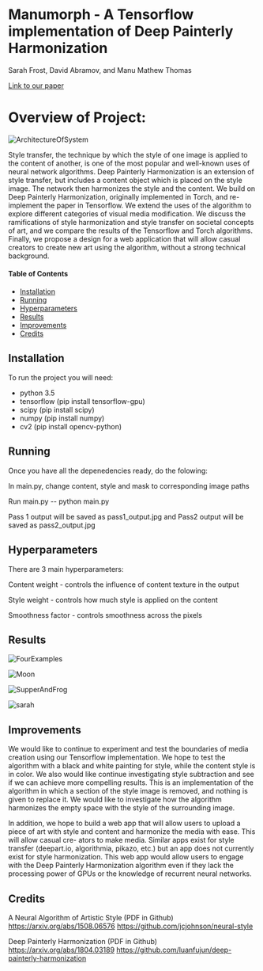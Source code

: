 # Manumorph - A Tensorflow implementation of Deep Painterly Harmonization
Sarah Frost, David Abramov, and Manu Mathew Thomas 

[Link to our paper](https://github.com/sarahmfrost/manumorph/blob/master/Manumorph.pdf)

# Overview of Project:
![ArchitectureOfSystem](https://github.com/sarahmfrost/manumorph/blob/master/figures/architecture.png)

Style transfer, the technique by which the style of one image is applied to the content of another, is one of the most popular and well-known uses of neural network algorithms. Deep Painterly Harmonization is an extension of style transfer, but includes a content object which is placed on the style image. The network then harmonizes the style and the content. We build on Deep Painterly Harmonization, originally implemented in Torch, and re-implement the paper in Tensorflow. We extend the uses of the algorithm to explore different categories of visual media modification. We discuss the ramifications of style harmonization and style transfer on societal concepts of art, and we compare the results of the Tensorflow and Torch algorithms. Finally, we propose a design for a web application that will allow casual creators to create new art using the algorithm, without a strong technical background. 

#### Table of Contents
* [Installation](#installation)
* [Running](#running)
* [Hyperparameters](#hyperparameter)
* [Results](#results)
* [Improvements](#improvements)
* [Credits](#credits)

## Installation

To run the project you will need:
 * python 3.5
 * tensorflow (pip install tensorflow-gpu)
 * scipy (pip install scipy)
 * numpy (pip install numpy)
 * cv2 (pip install opencv-python)
 
## Running
Once you have all the depenedencies ready, do the folowing:

In main.py, change content, style and mask to corresponding image paths

Run main.py -- python main.py

Pass 1 output will be saved as pass1_output.jpg and Pass2 output will be saved as pass2_output.jpg

## Hyperparameters
There are 3 main hyperparameters:

Content weight - controls the influence of content texture in the output

Style weight - controls how much style is applied on the content

Smoothness factor - controls smoothness across the pixels

## Results
![FourExamples](https://github.com/sarahmfrost/manumorph/blob/master/figures/4examples.png)

![Moon](https://github.com/sarahmfrost/manumorph/blob/master/figures/moon.png)

![SupperAndFrog](https://github.com/sarahmfrost/manumorph/blob/master/figures/supper%2Bfrog.png)

![sarah](https://github.com/sarahmfrost/manumorph/blob/master/figures/sarahpainting.png)


## Improvements
We would like to continue to experiment and test the boundaries of media creation using our Tensorflow implementation. We hope to test the algorithm with a black and white painting for style, while the content style is in color. We also would like continue investigating style subtraction and see if we can achieve more compelling results. This is an implementation of the algorithm in which a section of the style image is removed, and nothing is given to replace it. We would like to investigate how the algorithm harmonizes the empty space with the style of the surrounding image.

In addition, we hope to build a web app that will allow users to upload a piece of art with style and content and harmonize the media with ease. This will allow casual cre- ators to make media. Similar apps exist for style transfer (deepart.io, algorithmia, pikazo, etc.) but an app does not currently exist for style harmonization. This web app would allow users to engage with the Deep Painterly Harmonization algorithm even if they lack the processing power of GPUs or the knowledge of recurrent neural networks.

## Credits

A Neural Algorithm of Artistic Style (PDF in Github)
https://arxiv.org/abs/1508.06576 
https://github.com/jcjohnson/neural-style


Deep Painterly Harmonization (PDF in Github)
https://arxiv.org/abs/1804.03189
https://github.com/luanfujun/deep-painterly-harmonization

